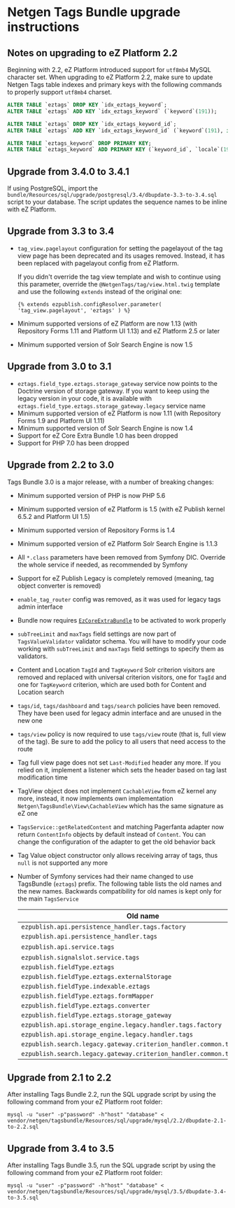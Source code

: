 Netgen Tags Bundle upgrade instructions
=======================================

Notes on upgrading to eZ Platform 2.2
-------------------------------------

Beginning with 2.2, eZ Platform introduced support for `utf8mb4` MySQL character set. When upgrading to eZ Platform 2.2, make
sure to update Netgen Tags table indexes and primary keys with the following commands to properly support `utf8mb4` charset.

```sql
ALTER TABLE `eztags` DROP KEY `idx_eztags_keyword`;
ALTER TABLE `eztags` ADD KEY `idx_eztags_keyword` (`keyword`(191));

ALTER TABLE `eztags` DROP KEY `idx_eztags_keyword_id`;
ALTER TABLE `eztags` ADD KEY `idx_eztags_keyword_id` (`keyword`(191), id);

ALTER TABLE `eztags_keyword` DROP PRIMARY KEY;
ALTER TABLE `eztags_keyword` ADD PRIMARY KEY (`keyword_id`, `locale`(191));
```

Upgrade from 3.4.0 to 3.4.1
---------------------------

If using PostgreSQL, import the `bundle/Resources/sql/upgrade/postgresql/3.4/dbupdate-3.3-to-3.4.sql` script to your database. The script updates the sequence names to be inline with eZ Platform.

Upgrade from 3.3 to 3.4
-----------------------

* `tag_view.pagelayout` configuration for setting the pagelayout of the tag view page has been deprecated and its usages removed. Instead, it has been replaced with pagelayout config from eZ Platform.

  If you didn't override the tag view template and wish to continue using this parameter, override the `@NetgenTags/tag/view.html.twig` template and use the following `extends` instead of the original one:

  `{% extends ezpublish.configResolver.parameter( 'tag_view.pagelayout', 'eztags' ) %}`

* Minimum supported versions of eZ Platform are now 1.13 (with Repository Forms 1.11 and Platform UI 1.13) and eZ Platform 2.5 or later
* Minimum supported version of Solr Search Engine is now 1.5

Upgrade from 3.0 to 3.1
-----------------------

* `eztags.field_type.eztags.storage_gateway` service now points to the Doctrine version of storage gateway. If you want to keep using the legacy version in your code, it is available with `eztags.field_type.eztags.storage_gateway.legacy` service name
* Minimum supported version of eZ Platform is now 1.11 (with Repository Forms 1.9 and Platform UI 1.11)
* Minimum supported version of Solr Search Engine is now 1.4
* Support for eZ Core Extra Bundle 1.0 has been dropped
* Support for PHP 7.0 has been dropped

Upgrade from 2.2 to 3.0
-----------------------

Tags Bundle 3.0 is a major release, with a number of breaking changes:

* Minimum supported version of PHP is now PHP 5.6
* Minimum supported version of eZ Platform is 1.5 (with eZ Publish kernel 6.5.2 and Platform UI 1.5)
* Minimum supported version of Repository Forms is 1.4
* Minimum supported version of eZ Platform Solr Search Engine is 1.1.3
* All `*.class` parameters have been removed from Symfony DIC. Override the whole service if needed, as recommended by Symfony
* Support for eZ Publish Legacy is completely removed (meaning, tag object converter is removed)
* `enable_tag_router` config was removed, as it was used for legacy tags admin interface
* Bundle now requires [`EzCoreExtraBundle`](https://github.com/lolautruche/EzCoreExtraBundle) to be activated to work properly
* `subTreeLimit` and `maxTags` field settings are now part of `TagsValueValidator` validator schema. You will have to modify your code working with `subTreeLimit` and `maxTags` field settings to specify them as validators.
* Content and Location `TagId` and `TagKeyword` Solr criterion visitors are removed and replaced with universal criterion visitors, one for `TagId` and one for `TagKeyword` criterion, which are used both for Content and Location search
* `tags/id`, `tags/dashboard` and `tags/search` policies have been removed. They have been used for legacy admin interface and are unused in the new one
* `tags/view` policy is now required to use `tags/view` route (that is, full view of the tag). Be sure to add the policy to all users that need access to the route
* Tag full view page does not set `Last-Modified` header any more. If you relied on it, implement a listener which sets the header based on tag last modification time
* TagView object does not implement `CachableView` from eZ kernel any more, instead, it now implements own implementation `Netgen\TagsBundle\View\CachableView` which has the same signature as eZ one
* `TagsService::getRelatedContent` and matching Pagerfanta adapter now return `ContentInfo` objects by default instead of `Content`. You can change the configuration of the adapter to get the old behavior back
* Tag Value object constructor only allows receiving array of tags, thus `null` is not supported any more
* Number of Symfony services had their name changed to use TagsBundle (`eztags`) prefix. The following table lists the old names and the new names. Backwards compatibility for old names is kept only for the main `TagsService`

  | Old name | New name
  | -------- | --------
  | `ezpublish.api.persistence_handler.tags.factory` | `eztags.api.persistence_handler.tags.factory`
  | `ezpublish.api.persistence_handler.tags` | `eztags.api.persistence_handler.tags`
  | `ezpublish.api.service.tags` | `eztags.api.service.tags` (Old name is kept for BC)
  | `ezpublish.signalslot.service.tags` | `eztags.signalslot.service.tags`
  | `ezpublish.fieldType.eztags` | `eztags.field_type.eztags`
  | `ezpublish.fieldType.eztags.externalStorage` | `eztags.field_type.eztags.external_storage`
  | `ezpublish.fieldType.indexable.eztags` | `eztags.field_type.eztags.indexable`
  | `ezpublish.fieldType.eztags.formMapper` | `eztags.field_type.eztags.form_mapper`
  | `ezpublish.fieldType.eztags.converter` | `eztags.field_type.eztags.converter`
  | `ezpublish.fieldType.eztags.storage_gateway` | `eztags.field_type.eztags.storage_gateway`
  | `ezpublish.api.storage_engine.legacy.handler.tags.factory` | `eztags.api.storage_engine.legacy.handler.tags.factory`
  | `ezpublish.api.storage_engine.legacy.handler.tags` | `eztags.api.storage_engine.legacy.handler.tags`
  | `ezpublish.search.legacy.gateway.criterion_handler.common.tag_id` | `eztags.search.legacy.gateway.criterion_handler.common.tag_id`
  | `ezpublish.search.legacy.gateway.criterion_handler.common.tag_keyword` | `eztags.search.legacy.gateway.criterion_handler.common.tag_keyword`

Upgrade from 2.1 to 2.2
-----------------------

After installing Tags Bundle 2.2, run the SQL upgrade script by using the following command from your eZ Platform root folder:

    mysql -u "user" -p"password" -h"host" "database" < vendor/netgen/tagsbundle/Resources/sql/upgrade/mysql/2.2/dbupdate-2.1-to-2.2.sql


Upgrade from 3.4 to 3.5
-----------------------

After installing Tags Bundle 3.5, run the SQL upgrade script by using the following command from your eZ Platform root folder:

    mysql -u "user" -p"password" -h"host" "database" < vendor/netgen/tagsbundle/Resources/sql/upgrade/mysql/3.5/dbupdate-3.4-to-3.5.sql
